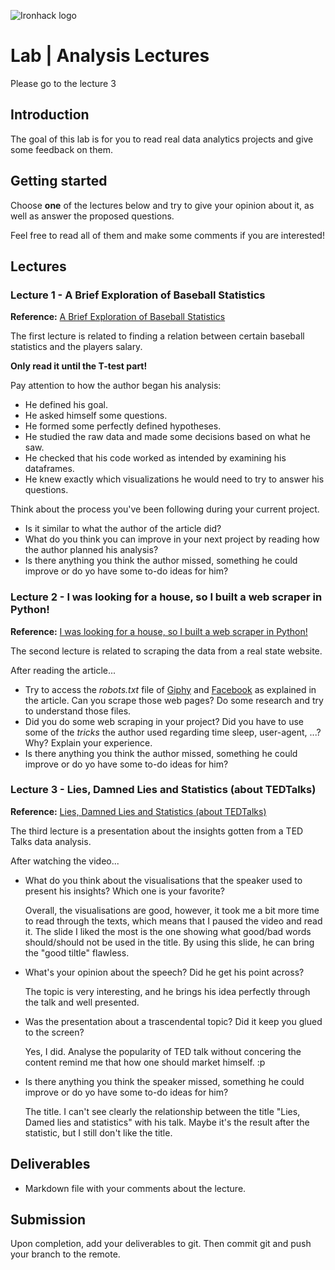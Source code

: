 ![Ironhack logo](https://i.imgur.com/1QgrNNw.png)

# Lab | Analysis Lectures

Please go to the lecture 3

## Introduction
The goal of this lab is for you to read real data analytics projects and give some feedback on them. 

## Getting started
Choose **one** of the lectures below and try to give your opinion about it, as well as answer the proposed questions. 

Feel free to read all of them and make some comments if you are interested!

## Lectures
### Lecture 1 - A Brief Exploration of Baseball Statistics
**Reference:** [A Brief Exploration of Baseball Statistics](https://medium.com/@williamkoehrsen/data-analysis-with-python-19434f5d6324)

The first lecture is related to finding a relation between certain baseball statistics and the players salary.

**Only read it until the T-test part!**

Pay attention to how the author began his analysis: 
- He defined his goal.
- He asked himself some questions.
- He formed some perfectly defined hypotheses.
- He studied the raw data and made some decisions based on what he saw. 
- He checked that his code worked as intended by examining his dataframes. 
- He knew exactly which visualizations he would need to try to answer his questions. 

Think about the process you've been following during your current project. 
- Is it similar to what the author of the article did?
- What do you think you can improve in your next project by reading how the author planned his analysis? 
- Is there anything you think the author missed, something he could improve or do yo have some to-do ideas for him?

### Lecture 2 - I was looking for a house, so I built a web scraper in Python!
**Reference:** [I was looking for a house, so I built a web scraper in Python!](https://towardsdatascience.com/looking-for-a-house-build-a-web-scraper-to-help-you-5ab25badc83e)

The second lecture is related to scraping the data from a real state website. 

After reading the article...
- Try to access the *robots.txt* file of [Giphy](https://giphy.com) and [Facebook](https://www.facebook.com) as explained in the article. Can you scrape those web pages? Do some research and try to understand those files. 
- Did you do some web scraping in your project? Did you have to use some of the *tricks* the author used regarding time sleep, user-agent, ...? Why? Explain your experience. 
- Is there anything you think the author missed, something he could improve or do yo have some to-do ideas for him?

### Lecture 3 - Lies, Damned Lies and Statistics (about TEDTalks)
**Reference:** [Lies, Damned Lies and Statistics (about TEDTalks)](https://www.ted.com/talks/lies_damned_lies_and_statistics_about_tedtalks#t-316284)

The third lecture is a presentation about the insights gotten from a TED Talks data analysis.

After watching the video...
- What do you think about the visualisations that the speaker used to present his insights? Which one is your favorite?  

    Overall, the visualisations are good, however, it took me a bit more time to read through the texts, which means that I paused the video and read it. The slide I liked the most is the one showing what good/bad words should/should not be used in the title. By using this slide, he can bring the "good tiltle" flawless.  
    
- What's your opinion about the speech? Did he get his point across?  

    The topic is very interesting, and he brings his idea perfectly through the talk and well presented.  
    
- Was the presentation about a trascendental topic? Did it keep you glued to the screen?  

    Yes, I did. Analyse the popularity of TED talk without concering the content remind me that how one should market himself. :p  
    
- Is there anything you think the speaker missed, something he could improve or do yo have some to-do ideas for him?  

    The title. I can't see clearly the relationship between the title "Lies, Damed lies and statistics" with his talk. Maybe it's the result after the statistic, but I still don't like the title. 

## Deliverables
- Markdown file with your comments about the lecture.

## Submission
Upon completion, add your deliverables to git. Then commit git and push your branch to the remote.
